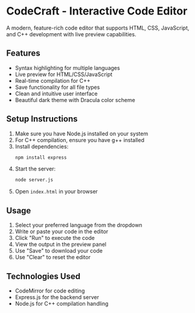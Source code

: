 # CodeCraft - Interactive Code Editor

A modern, feature-rich code editor that supports HTML, CSS, JavaScript, and C++ development with live preview capabilities.

## Features

- Syntax highlighting for multiple languages
- Live preview for HTML/CSS/JavaScript
- Real-time compilation for C++
- Save functionality for all file types
- Clean and intuitive user interface
- Beautiful dark theme with Dracula color scheme

## Setup Instructions

1. Make sure you have Node.js installed on your system
2. For C++ compilation, ensure you have g++ installed
3. Install dependencies:
   ```bash
   npm install express
   ```
4. Start the server:
   ```bash
   node server.js
   ```
5. Open `index.html` in your browser

## Usage

1. Select your preferred language from the dropdown
2. Write or paste your code in the editor
3. Click "Run" to execute the code
4. View the output in the preview panel
5. Use "Save" to download your code
6. Use "Clear" to reset the editor

## Technologies Used

- CodeMirror for code editing
- Express.js for the backend server
- Node.js for C++ compilation handling
